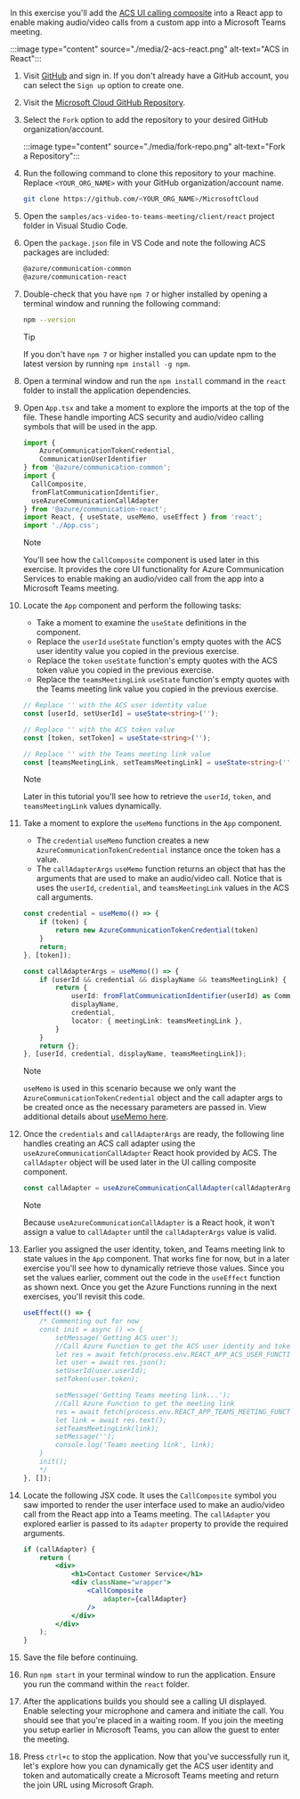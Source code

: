 <!-- markdownlint-disable MD041 -->

In this exercise you'll add the [ACS UI calling composite](https://azure.github.io/communication-ui-library/?path=/docs/composites-call-joinexistingcall--join-existing-call) into a React app to enable making audio/video calls from a custom app into a Microsoft Teams meeting.

:::image type="content" source="./media/2-acs-react.png" alt-text="ACS in React":::

1. Visit [GitHub](https://github.com) and sign in. If you don't already have a GitHub account, you can select the `Sign up` option to create one.

1. Visit the [Microsoft Cloud GitHub Repository](https://github.com/microsoft/MicrosoftCloud).

1. Select the `Fork` option to add the repository to your desired GitHub organization/account.

    :::image type="content" source="./media/fork-repo.png" alt-text="Fork a Repository":::

1. Run the following command to clone this repository to your machine. Replace `<YOUR_ORG_NAME>` with your GitHub organization/account name.

    ```bash
    git clone https://github.com/<YOUR_ORG_NAME>/MicrosoftCloud
    ```

1. Open the `samples/acs-video-to-teams-meeting/client/react` project folder in Visual Studio Code. 

1. Open the `package.json` file in VS Code and note the following ACS packages are included:

    ```bash
    @azure/communication-common 
    @azure/communication-react
    ``` 

1. Double-check that you have `npm 7` or higher installed by opening a terminal window and running the following command:

    ```bash
    npm --version
    ```

    > [!TIP]
    > If you don't have `npm 7` or higher installed you can update npm to the latest version by running `npm install -g npm`.

1. Open a terminal window and run the `npm install` command in the `react` folder to install the application dependencies.

1. Open `App.tsx` and take a moment to explore the imports at the top of the file. These handle importing ACS security and audio/video calling symbols that will be used in the app.

    ```typescript
    import { 
        AzureCommunicationTokenCredential,
        CommunicationUserIdentifier 
    } from '@azure/communication-common';
    import {  
      CallComposite, 
      fromFlatCommunicationIdentifier, 
      useAzureCommunicationCallAdapter 
    } from '@azure/communication-react';
    import React, { useState, useMemo, useEffect } from 'react';
    import './App.css';
    ```

    > [!NOTE]
    > You'll see how the `CallComposite` component is used later in this exercise. It provides the core UI functionality for Azure Communication Services to enable making an audio/video call from the app into a Microsoft Teams meeting.

1. Locate the `App` component and perform the following tasks:
    - Take a moment to examine the `useState` definitions in the component.
    - Replace the `userId` `useState` function's empty quotes with the ACS user identity value you copied in the previous exercise.
    - Replace the `token` `useState` function's empty quotes with the ACS token value you copied in the previous exercise.
    - Replace the `teamsMeetingLink` `useState` function's empty quotes with the Teams meeting link value you copied in the previous exercise.

    ```typescript
    // Replace '' with the ACS user identity value
    const [userId, setUserId] = useState<string>('');

    // Replace '' with the ACS token value
    const [token, setToken] = useState<string>('');

    // Replace '' with the Teams meeting link value
    const [teamsMeetingLink, setTeamsMeetingLink] = useState<string>('');
    ```

    > [!NOTE]
    > Later in this tutorial you'll see how to retrieve the `userId`, `token`, and `teamsMeetingLink` values dynamically.

1. Take a moment to explore the `useMemo` functions in the `App` component.
    - The `credential` `useMemo` function creates a new `AzureCommunicationTokenCredential` instance once the token has a value.
    - The `callAdapterArgs` `useMemo` function returns an object that has the arguments that are used to make an audio/video call. Notice that is uses the `userId`, `credential`, and `teamsMeetingLink` values in the ACS call arguments.

    ```typescript
    const credential = useMemo(() => {
        if (token) {
            return new AzureCommunicationTokenCredential(token)
        }
        return;
    }, [token]);

    const callAdapterArgs = useMemo(() => {
        if (userId && credential && displayName && teamsMeetingLink) {
            return {
                userId: fromFlatCommunicationIdentifier(userId) as CommunicationUserIdentifier,
                displayName,
                credential,
                locator: { meetingLink: teamsMeetingLink },
            }
        }
        return {};
    }, [userId, credential, displayName, teamsMeetingLink]);
    ```

    > [!NOTE]
    > `useMemo` is used in this scenario because we only want the `AzureCommunicationTokenCredential` object and the call adapter args to be created once as the necessary parameters are passed in. View additional details about [useMemo here](https://reactjs.org/docs/hooks-reference.html#usememo).

1. Once the `credentials` and `callAdapterArgs` are ready, the following line handles creating an ACS call adapter using the `useAzureCommunicationCallAdapter` React hook provided by ACS. The `callAdapter` object will be used later in the UI calling composite component.

    ```typescript
    const callAdapter = useAzureCommunicationCallAdapter(callAdapterArgs);
    ```

    > [!NOTE]
    > Because `useAzureCommunicationCallAdapter` is a React hook, it won't assign a value to `callAdapter` until the `callAdapterArgs` value is valid.

1. Earlier you assigned the user identity, token, and Teams meeting link to state values in the `App` component. That works fine for now, but in a later exercise you'll see how to dynamically retrieve those values. Since you set the values earlier, comment out the code in the `useEffect` function as shown next. Once you get the Azure Functions running in the next exercises, you'll revisit this code.

    ```typescript
    useEffect(() => {
        /* Commenting out for now
        const init = async () => {
            setMessage('Getting ACS user');
            //Call Azure Function to get the ACS user identity and token
            let res = await fetch(process.env.REACT_APP_ACS_USER_FUNCTION as string);
            let user = await res.json();
            setUserId(user.userId);
            setToken(user.token);

            setMessage('Getting Teams meeting link...');
            //Call Azure Function to get the meeting link
            res = await fetch(process.env.REACT_APP_TEAMS_MEETING_FUNCTION as string);
            let link = await res.text();
            setTeamsMeetingLink(link);
            setMessage('');
            console.log('Teams meeting link', link);
        }
        init();
        */
    }, []);
    ```

1. Locate the following JSX code. It uses the `CallComposite` symbol you saw imported to render the user interface used to make an audio/video call from the React app into a Teams meeting. The `callAdapter` you explored earlier is passed to its `adapter` property to provide the required arguments.

    ```jsx
    if (callAdapter) {
        return (
            <div>
                <h1>Contact Customer Service</h1>
                <div className="wrapper">
                    <CallComposite
                        adapter={callAdapter} 
                    />
                </div>
            </div>
        );
    }
    ```

1. Save the file before continuing.

1. Run `npm start` in your terminal window to run the application. Ensure you run the command within the `react` folder.

1. After the applications builds you should see a calling UI displayed. Enable selecting your microphone and camera and initiate the call. You should see that you're placed in a waiting room. If you join the meeting you setup earlier in Microsoft Teams, you can allow the guest to enter the meeting.

1. Press `ctrl+c` to stop the application. Now that you've successfully run it, let's explore how you can dynamically get the ACS user identity and token and automatically create a Microsoft Teams meeting and return the join URL using Microsoft Graph.
